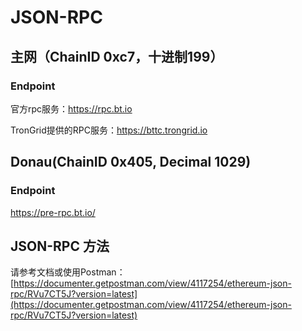 # JSON-RPC

## 主网（ChainID 0xc7，十进制199）

### Endpoint

官方rpc服务：https://rpc.bt.io

TronGrid提供的RPC服务：https://bttc.trongrid.io 

## Donau(ChainID 0x405, Decimal 1029)

### Endpoint

https://pre-rpc.bt.io/

## JSON-RPC 方法

请参考文档或使用Postman：[https://documenter.getpostman.com/view/4117254/ethereum-json-rpc/RVu7CT5J?version=latest](https://documenter.getpostman.com/view/4117254/ethereum-json-rpc/RVu7CT5J?version=latest)